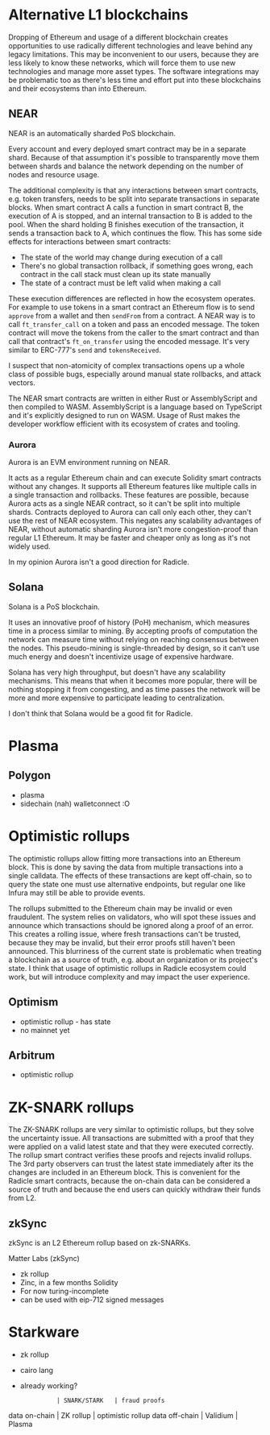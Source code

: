 # Alternative L1 blockchains

Dropping of Ethereum and usage of a different blockchain creates opportunities to use
radically different technologies and leave behind any legacy limitations.
This may be inconvenient to our users, because they are less likely to know these networks,
which will force them to use new technologies and manage more asset types.
The software integrations may be problematic too as there's less time
and effort put into these blockchains and their ecosystems than into Ethereum.

## NEAR

NEAR is an automatically sharded PoS blockchain.

Every account and every deployed smart contract may be in a separate shard.
Because of that assumption it's possible to transparently move them between shards
and balance the network depending on the number of nodes and resource usage.

The additional complexity is that any interactions between smart contracts, e.g. token transfers,
needs to be split into separate transactions in separate blocks.
When smart contract A calls a function in smart contract B, the execution of A is stopped,
and an internal transaction to B is added to the pool.
When the shard holding B finishes execution of the transaction, it sends a transaction back to A,
which continues the flow.
This has some side effects for interactions between smart contracts:

- The state of the world may change during execution of a call
- There's no global transaction rollback, if something goes wrong, each contract in the call stack
must clean up its state manually
- The state of a contract must be left valid when making a call

These execution differences are reflected in how the ecosystem operates.
For example to use tokens in a smart contract an Ethereum flow is to send `approve` from a wallet
and then `sendFrom` from a contract.
A NEAR way is to call `ft_transfer_call` on a token and pass an encoded message.
The token contract will move the tokens from the caller to the smart contract
and than call that contract's `ft_on_transfer` using the encoded message.
It's very similar to ERC-777's `send` and `tokensReceived`.

I suspect that non-atomicity of complex transactions opens up a whole class of possible bugs,
especially around manual state rollbacks, and attack vectors.

The NEAR smart contracts are written in either Rust or AssemblyScript and then compiled to WASM.
AssemblyScript is a language based on TypeScript and it's explicitly designed to run on WASM.
Usage of Rust makes the developer workflow efficient with its ecosystem of crates and tooling.

### Aurora

Aurora is an EVM environment running on NEAR.

It acts as a regular Ethereum chain and can execute Solidity smart contracts without any changes.
It supports all Ethereum features like multiple calls in a single transaction and rollbacks.
These features are possible, because Aurora acts as a single NEAR contract,
so it can't be split into multiple shards.
Contracts deployed to Aurora can call only each other, they can't use the rest of NEAR ecosystem.
This negates any scalability advantages of NEAR, without automatic sharding
Aurora isn't more congestion-proof than regular L1 Ethereum.
It may be faster and cheaper only as long as it's not widely used.

In my opinion Aurora isn't a good direction for Radicle.

## Solana

Solana is a PoS blockchain.

It uses an innovative proof of history (PoH) mechanism,
which measures time in a process similar to mining.
By accepting proofs of computation the network can measure time
without relying on reaching consensus between the nodes.
This pseudo-mining is single-threaded by design, so it can't use much energy
and doesn't incentivize usage of expensive hardware.

Solana has very high throughput, but doesn't have any scalability mechanisms.
This means that when it becomes more popular, there will be nothing stopping it from congesting, and
as time passes the network will be more and more expensive to participate leading to centralization.

I don't think that Solana would be a good fit for Radicle.

# Plasma

## Polygon
- plasma
- sidechain (nah)
walletconnect :O

# Optimistic rollups

The optimistic rollups allow fitting more transactions into an Ethereum block.
This is done by saving the data from multiple transactions into a single calldata.
The effects of these transactions are kept off-chain, so to query the state one must
use alternative endpoints, but regular one like Infura may still be able to provide events.

The rollups submitted to the Ethereum chain may be invalid or even fraudulent.
The system relies on validators, who will spot these issues
and announce which transactions should be ignored along a proof of an error.
This creates a rolling issue, where fresh transactions can't be trusted,
because they may be invalid, but their error proofs still haven't been announced.
This blurriness of the current state is problematic when treating a blockchain
as a source of truth, e.g. about an organization or its project's state.
I think that usage of optimistic rollups in Radicle ecosystem could work,
but will introduce complexity and may impact the user experience.

## Optimism
- optimistic rollup - has state
- no mainnet yet

## Arbitrum
- optimistic rollup

# ZK-SNARK rollups

The ZK-SNARK rollups are very similar to optimistic rollups, but they solve the uncertainty issue.
All transactions are submitted with a proof that they were applied on a valid latest state
and that they were executed correctly.
The rollup smart contract verifies these proofs and rejects invalid rollups.
The 3rd party observers can trust the latest state immediately
after its the changes are included in an Ethereum block.
This is convenient for the Radicle smart contracts, because the on-chain data can be considered
a source of truth and because the end users can quickly withdraw their funds from L2.

## zkSync

zkSync is an L2 Ethereum rollup based on zk-SNARKs.

Matter Labs (zkSync)
- zk rollup
- Zinc, in a few months Solidity
- For now turing-incomplete
- can be used with eip-712 signed messages


# Starkware
- zk rollup
- cairo lang
- already working?








                | SNARK/STARK   | fraud proofs
data on-chain   | ZK rollup     | optimistic rollup
data off-chain  | Validium      | Plasma
